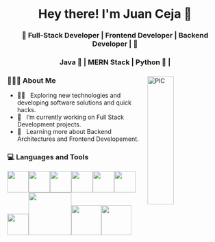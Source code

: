 <h1 align="center">Hey there! I'm Juan Ceja 👋 </h1>
<h3 align="center">🚀 Full-Stack Developer | Frontend Developer | Backend Developer |  🚀</h3>
<h3 align="center"> Java 🍵 | MERN Stack | Python 🐍 |  </h3>

<div>
<img width = "35%" align="right" alt="PIC" height="300px" src="https://media2.giphy.com/media/kbRb4eyCNC0aMz5x68/200.gif" />
<div align="left"> 
  <h3> 👨🏻‍💻 About Me </h3>

  - 👨‍🔬 &nbsp; Exploring new technologies and developing software solutions and quick hacks.
  - 💼 &nbsp; I’m currently working on Full Stack Development projects.
  - 🌱 &nbsp; Learning more about Backend Architectures and Frontend Developement.
</div> 
</div>

<div>
  <h3> 💻 Languages and Tools </h3>
  <p>
   <img src="https://cdn-icons-png.flaticon.com/512/919/919854.png" width="50"><img src="https://media3.giphy.com/media/ln7z2eWriiQAllfVcn/200w.webp" width="50"><img src="https://i.giphy.com/media/LMt9638dO8dftAjtco/200.webp"   width="50"><img src="https://i.giphy.com/media/eNAsjO55tPbgaor7ma/200w.webp" width="50"><img src="https://i.giphy.com/media/IdyAQJVN2kVPNUrojM/200.webp" width="50"><img src="https://media3.giphy.com/media/kdFc8fubgS31b8DsVu/giphy.webp" width="50"><img src="https://media.giphy.com/media/SU2ic3wTfuC6JhD1lA/giphy.gif" width="50"><img src="https://media.giphy.com/media/kH1DBkPNyZPOk0BxrM/giphy.gif" width="100"><img src="https://www.kindpng.com/picc/m/188-1882559_python-flask-hd-png-download.png" width="70"><img src="https://www.kindpng.com/picc/m/188-1882559_python-flask-hd-png-download.png" width="70">
  <p>
</div> 
